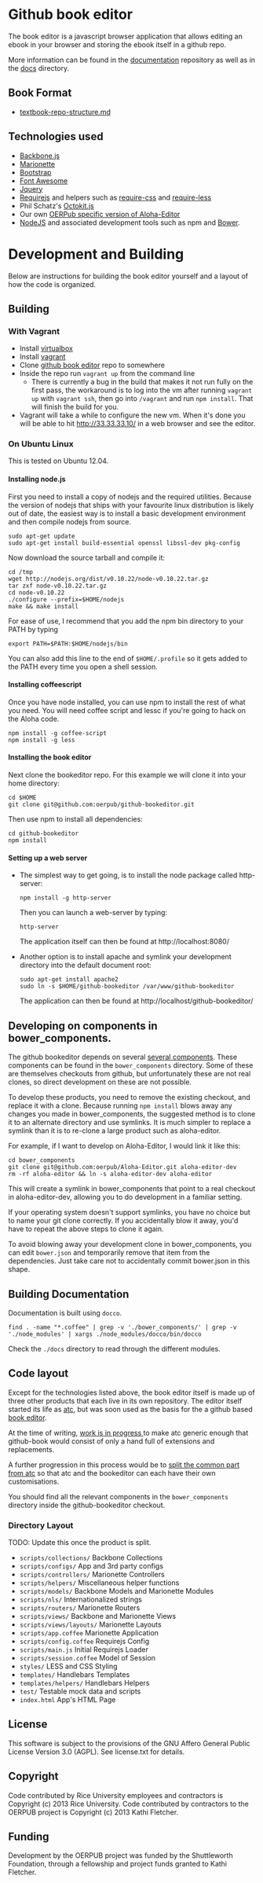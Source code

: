 # Github book editor

The book editor is a javascript browser application that allows editing an
ebook in your browser and storing the ebook itself in a github repo.

More information can be found in the
[documentation](https://github.com/oerpub/documentation/) repository as well as
in the [docs](docs) directory.

## Book Format
* [textbook-repo-structure.md](https://github.com/oerpub/github-bookeditor/blob/master/docs/textbook-repo-structure.md)

## Technologies used
* [Backbone.js](http://backbonejs.org/)
* [Marionette](http://marionettejs.com/)
* [Bootstrap](http://getbootstrap.com/)
* [Font Awesome](http://fontawesome.io/)
* [Jquery](http://www.jquery.com/)
* [Requirejs](http://requirejs.org/) and helpers such as
  [require-css](https://github.com/guybedford/require-css) and
  [require-less](https://github.com/guybedford/require-less)
* Phil Schatz's [Octokit.js](https://github.com/philschatz/octokit.js/)
* Our own [OERPub specific version of Aloha-Editor](https://github.com/oerpub/Aloha-Editor/)
* [NodeJS](http://nodejs.org/) and associated development tools such as npm
  and [Bower](https://github.com/bower/bower).

# Development and Building

Below are instructions for building the book editor yourself and a layout
of how the code is organized.

## Building

### With Vagrant
* Install [virtualbox](https://www.virtualbox.org/wiki/Downloads)
* Install [vagrant](http://downloads.vagrantup.com/)
* Clone [github book editor](https://github.com/oerpub/github-bookeditor) repo to somewhere
* Inside the repo run `vagrant up` from the command line
  * There is currently a bug in the build that makes it not run fully on the
    first pass, the workaround is to log into the vm after running `vagrant up`
    with `vagrant ssh`, then go into `/vagrant` and run `npm install`. That
    will finish the build for you.
* Vagrant will take a while to configure the new vm. When it's done you will be
  able to hit http://33.33.33.10/ in a web browser and see the editor.

### On Ubuntu Linux

This is tested on Ubuntu 12.04.

#### Installing node.js

First you need to install a copy of nodejs and the required utilities. Because
the version of nodejs that ships with your favourite linux distribution is
likely out of date, the easiest way is to install a basic development
environment and then compile nodejs from source.
    
    sudo apt-get update
    sudo apt-get install build-essential openssl libssl-dev pkg-config
    
Now download the source tarball and compile it:
    
    cd /tmp
    wget http://nodejs.org/dist/v0.10.22/node-v0.10.22.tar.gz
    tar zxf node-v0.10.22.tar.gz
    cd node-v0.10.22
    ./configure --prefix=$HOME/nodejs
    make && make install

For ease of use, I recommend that you add the npm bin directory to your PATH by
typing

    export PATH=$PATH:$HOME/nodejs/bin

You can also add this line to the end of `$HOME/.profile` so it gets added to
the PATH every time you open a shell session.

#### Installing coffeescript

Once you have node installed, you can use npm to install the rest of what you
need. You will need coffee script and lessc if you're going to hack on the
Aloha code.

    npm install -g coffee-script
    npm install -g less

#### Installing the book editor

Next clone the bookeditor repo. For this example we will clone it into your
home directory:

    cd $HOME
    git clone git@github.com:oerpub/github-bookeditor.git

Then use npm to install all dependencies:

    cd github-bookeditor
    npm install

#### Setting up a web server

* The simplest way to get going, is to install the node package called
  http-server:

      npm install -g http-server

  Then you can launch a web-server by typing:

      http-server

  The application itself can then be found at http://localhost:8080/


* Another option is to install apache and symlink your development directory
  into the default document root:

      sudo apt-get install apache2
      sudo ln -s $HOME/github-bookeditor /var/www/github-bookeditor

  The application can then be found at http://localhost/github-bookeditor/

## Developing on components in bower\_components.

The github bookeditor depends on several [several components](
https://github.com/oerpub/documentation/blob/gh-pages/README.md).
These components can be found in the `bower_components` directory. Some of
these are themselves checkouts from github, but unfortunately these are not
real clones, so direct development on these are not possible.

To develop these products, you need to remove the existing checkout, and
replace it with a clone. Because running `npm install` blows away any
changes you made in bower\_components, the suggested method is to clone it to
an alternate directory and use symlinks. It is much simpler to replace a
symlink than it is to re-clone a large product such as aloha-editor.

For example, if I want to develop on Aloha-Editor, I would link it
like this:

    cd bower_components
    git clone git@github.com:oerpub/Aloha-Editor.git aloha-editor-dev
    rm -rf aloha-editor && ln -s aloha-editor-dev aloha-editor

This will create a symlink in bower\_components that point to a real checkout
in aloha-editor-dev, allowing you to do development in a familiar setting.

If your operating system doesn't support symlinks, you have no choice but to
name your git clone correctly. If you accidentally blow it away, you'd have to
repeat the above steps to clone it again.

To avoid blowing away your development clone in bower\_components, you can
edit `bower.json` and temporarily remove that item from the dependencies. Just
take care not to accidentally commit bower.json in this shape.

## Building Documentation

Documentation is built using `docco`.

    find . -name "*.coffee" | grep -v './bower_components/' | grep -v './node_modules' | xargs ./node_modules/docco/bin/docco

Check the `./docs` directory to read through the different modules.

## Code layout

Except for the technologies listed above, the book editor itself is made up
of three other products that each live in its own repository. The editor itself
started its life as [atc](https://github.com/Connexions/atc/), but was soon
used as the basis for the a github based [book editor](
https://github.com/oerpub/github-bookeditor/).

At the time of writing, [work is in progress
](https://github.com/oerpub/github-bookeditor/pull/115) to make atc
generic enough that github-book would consist of only a hand full of extensions
and replacements.

A further progression in this process would be to [split the common part from
atc](https://github.com/oerpub/github-bookeditor/pull/115#issuecomment-28458218)
so that atc and the bookeditor can each have their own customisations.

You should find all the relevant components in the `bower_components` directory
inside the github-bookeditor checkout.


### Directory Layout

TODO: Update this once the product is split.

* `scripts/collections/`   Backbone Collections
* `scripts/configs/`       App and 3rd party configs
* `scripts/controllers/`   Marionette Controllers
* `scripts/helpers/`       Miscellaneous helper functions
* `scripts/models/`        Backbone Models and Marionette Modules
* `scripts/nls/`           Internationalized strings
* `scripts/routers/`       Marionette Routers
* `scripts/views/`         Backbone and Marionette Views
* `scripts/views/layouts/` Marionette Layouts
* `scripts/app.coffee`     Marionette Application
* `scripts/config.coffee`  Requirejs Config
* `scripts/main.js`        Initial Requirejs Loader
* `scripts/session.coffee` Model of Session
* `styles/`                LESS and CSS Styling
* `templates/`             Handlebars Templates
* `templates/helpers/`     Handlebars Helpers
* `test/`                  Testable mock data and scripts
* `index.html`             App's HTML Page

License
-------

This software is subject to the provisions of the GNU Affero General Public License Version 3.0 (AGPL). See license.txt for details. 

Copyright
---------
Code contributed by Rice University employees and contractors is Copyright (c)
2013 Rice University.  Code contributed by contractors to the OERPUB project is
Copyright (c) 2013 Kathi Fletcher.

Funding
-------
Development by the OERPUB project was funded by the Shuttleworth Foundation,
through a fellowship and project funds granted to Kathi Fletcher.
